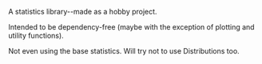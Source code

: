 A statistics library--made as a hobby project.

Intended to be dependency-free (maybe with the exception of plotting and utility functions).

Not even using the base statistics. Will try not to use Distributions too.
